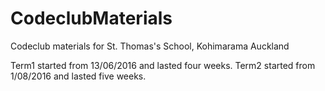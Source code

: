 # CodeclubMaterials
Codeclub materials for St. Thomas's School, Kohimarama Auckland

Term1 started from 13/06/2016 and lasted four weeks.
Term2 started from 1/08/2016 and lasted five weeks.
